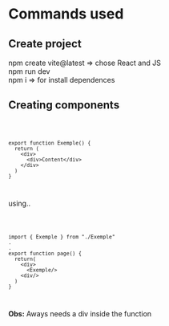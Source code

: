<h1>Commands used</h1>

<h2>Create project</h2>

<p>
    npm create vite@latest => chose React and JS <br>
    npm run dev <br>
    npm i => for install dependences
</p>

<h2>Creating components</h2>
<code>
    
    export function Exemple() {
      return (
        <div>
          <div>Content</div>
        </div>
      )
    }
</code>
<p>using..</p>
<code>
    
    import { Exemple } from "./Exemple"
    .
    .
    export function page() {
      return(
        <div>
          <Exemple/>
        <div/>
      )
    }
</code>

<p><b>Obs:</b> Aways needs a div inside the function</p>
